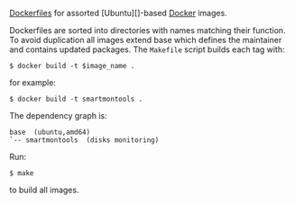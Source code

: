 [Dockerfiles][] for assorted [Ubuntu][]-based [Docker][] images.

Dockerfiles are sorted into directories with names matching their function.
To avoid duplication all images extend base which defines the maintainer
and contains updated packages. The `Makefile` script builds each tag
with:

    $ docker build -t $image_name .

for example:

    $ docker build -t smartmontools .

The dependency graph is:

    base  (ubuntu,amd64)
    `-- smartmontools  (disks monitoring)

Run:

    $ make

to build all images.

[Docker]: http://www.docker.io/
[Dockerfiles]: http://www.docker.io/learn/dockerfile/
